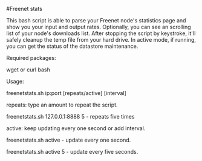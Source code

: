 #Freenet stats

This bash script is able to parse your Freenet node's statistics page and show you your input and output rates. Optionally, you can see an scrolling list of your node's downloads list. After stopping the script by keystroke, it'll safely cleanup the temp file from your hard drive. In active mode, if running, you can get the status of the datastore maintenance.

Required packages:

wget or curl
bash

Usage: 

freenetstats.sh ip:port [repeats/active] [interval]

repeats: type an amount to repeat the script.


   freenetstats.sh 127.0.0.1:8888 5 - repeats five times
   
active: keep updating every one second or add interval.


   freenetstats.sh active - update every one second.
   
   freenetstats.sh active 5 - update every five seconds.
